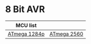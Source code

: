 # 8 Bit AVR

| MCU list                                     |                                           |
| -------------------------------------------- | ----------------------------------------- |
| [ATmega 1284p](atmega-1284p/atmega-1284p.md) | [ATmega 2560](atmega-2560/atmega-2560.md) |


